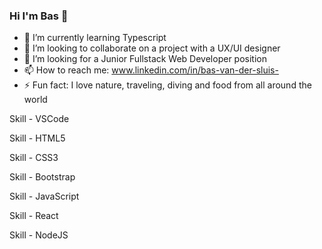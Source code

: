 ### Hi I'm Bas 👋

- 🌱 I’m currently learning Typescript
- 👯 I’m looking to collaborate on a project with a UX/UI designer
- 🤔 I’m looking for a Junior Fullstack Web Developer position
- 📫 How to reach me: www.linkedin.com/in/bas-van-der-sluis-
- ⚡ Fun fact: I love nature, traveling, diving and food from all around the world

Skill - VSCode

Skill - HTML5

Skill - CSS3

Skill - Bootstrap

Skill - JavaScript

Skill - React

Skill - NodeJS


